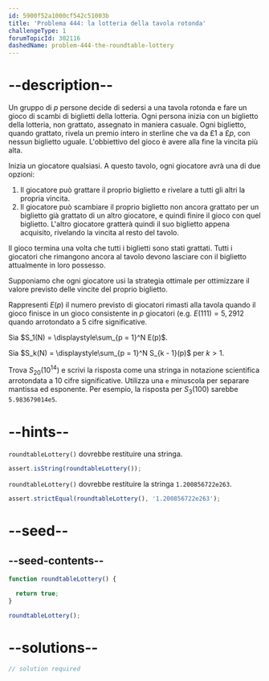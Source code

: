 ```yaml
---
id: 5900f52a1000cf542c51003b
title: 'Problema 444: la lotteria della tavola rotonda'
challengeType: 1
forumTopicId: 302116
dashedName: problem-444-the-roundtable-lottery
---
```


# --description--

Un gruppo di $p$ persone decide di sedersi a una tavola rotonda e fare un gioco di scambi di biglietti della lotteria. Ogni persona inizia con un biglietto della lotteria, non grattato, assegnato in maniera casuale. Ogni biglietto, quando grattato, rivela un premio intero in sterline che va da £1 a £$p$, con nessun biglietto uguale. L'obbiettivo del gioco è avere alla fine la vincita più alta.

Inizia un giocatore qualsiasi. A questo tavolo, ogni giocatore avrà una di due opzioni:

1.  Il giocatore può grattare il proprio biglietto e rivelare a tutti gli altri la propria vincita.
2.  Il giocatore può scambiare il proprio biglietto non ancora grattato per un biglietto già grattato di un altro giocatore, e quindi finire il gioco con quel biglietto. L'altro giocatore gratterà quindi il suo biglietto appena acquisito, rivelando la vincita al resto del tavolo.

Il gioco termina una volta che tutti i biglietti sono stati grattati. Tutti i giocatori che rimangono ancora al tavolo devono lasciare con il biglietto attualmente in loro possesso.

Supponiamo che ogni giocatore usi la strategia ottimale per ottimizzare il valore previsto delle vincite del proprio biglietto.

Rappresenti $E(p)$ il numero previsto di giocatori rimasti alla tavola quando il gioco finisce in un gioco consistente in $p$ giocatori (e.g. $E(111)=5,2912$ quando arrotondato a 5 cifre significative.

Sia $S_1(N) = \displaystyle\sum_{p = 1}^N E(p)$.

Sia $S_k(N) = \displaystyle\sum_{p = 1}^N S_{k - 1}(p)$ per $k > 1$.

Trova $S_{20}({10}^{14})$ e scrivi la risposta come una stringa in notazione scientifica arrotondata a 10 cifre significative. Utilizza una `e` minuscola per separare mantissa ed esponente. Per esempio, la risposta per $S_3(100)$ sarebbe `5.983679014e5`.

# --hints--

`roundtableLottery()` dovrebbe restituire una stringa.

```js
assert.isString(roundtableLottery());
```

`roundtableLottery()` dovrebbe restituire la stringa `1.200856722e263`.

```js
assert.strictEqual(roundtableLottery(), '1.200856722e263');
```

# --seed--

## --seed-contents--

```js
function roundtableLottery() {

  return true;
}

roundtableLottery();
```

# --solutions--

```js
// solution required
```
